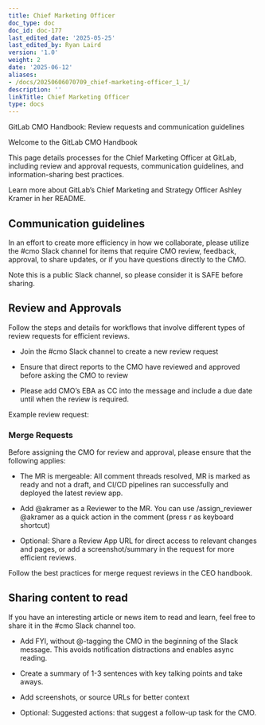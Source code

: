 ```yaml
---
title: Chief Marketing Officer
doc_type: doc
doc_id: doc-177
last_edited_date: '2025-05-25'
last_edited_by: Ryan Laird
version: '1.0'
weight: 2
date: '2025-06-12'
aliases:
- /docs/20250606070709_chief-marketing-officer_1_1/
description: ''
linkTitle: Chief Marketing Officer
type: docs
---
```


GitLab CMO Handbook: Review requests and communication guidelines

Welcome to the GitLab CMO Handbook

This page details processes for the Chief Marketing Officer at GitLab, including review and approval requests, communication guidelines, and information-sharing best practices.

Learn more about GitLab’s Chief Marketing and Strategy Officer Ashley Kramer in her README.

## Communication guidelines

In an effort to create more efficiency in how we collaborate, please utilize the #cmo Slack channel for items that require CMO review, feedback, approval, to share updates, or if you have questions directly to the CMO.

Note this is a public Slack channel, so please consider it is SAFE before sharing.

## Review and Approvals

Follow the steps and details for workflows that involve different types of review requests for efficient reviews.

- Join the #cmo Slack channel to create a new review request 

- Ensure that direct reports to the CMO have reviewed and approved before asking the CMO to review 

- Please add CMO’s EBA as CC into the message and include a due date until when the review is required. 

Example review request:

<!-- Unsupported block type: code -->

### Merge Requests

Before assigning the CMO for review and approval, please ensure that the following applies:

- The MR is mergeable: All comment threads resolved, MR is marked as ready and not a draft, and CI/CD pipelines ran successfully and deployed the latest review app.

- Add @akramer as a Reviewer to the MR. You can use /assign_reviewer @akramer as a quick action in the comment (press r as keyboard shortcut)

- Optional: Share a Review App URL for direct access to relevant changes and pages, or add a screenshot/summary in the request for more efficient reviews.

Follow the best practices for merge request reviews in the CEO handbook.

## Sharing content to read

If you have an interesting article or news item to read and learn, feel free to share it in the #cmo Slack channel too.

- Add FYI, without @-tagging the CMO in the beginning of the Slack message. This avoids notification distractions and enables async reading.

- Create a summary of 1-3 sentences with key talking points and take aways.

- Add screenshots, or source URLs for better context

- Optional: Suggested actions: that suggest a follow-up task for the CMO.

